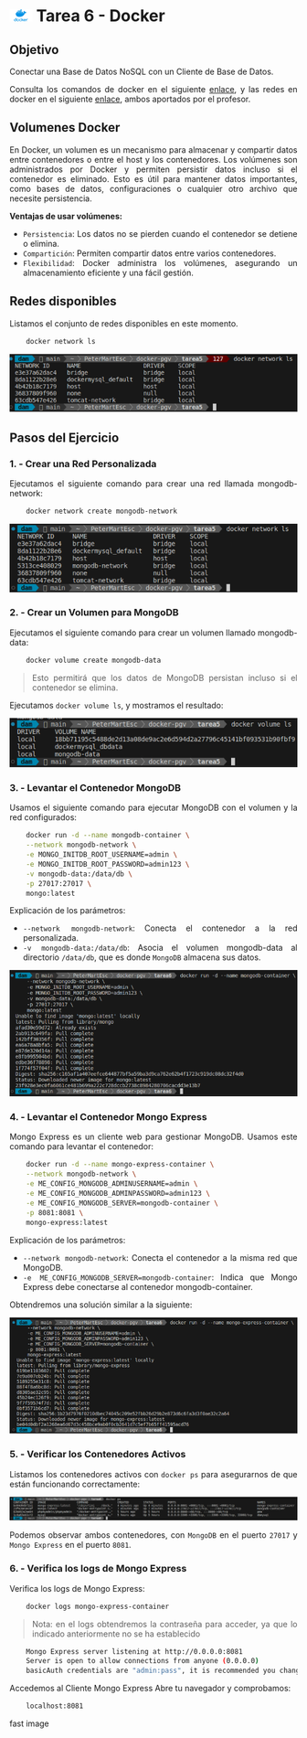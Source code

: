 <div style="text-align: justify;">

# <img src="../recursos-compartidos/docker-icon.png" width="40"> Tarea 6 - Docker

## Objetivo

Conectar una Base de Datos NoSQL con un Cliente de Base de Datos.

Consulta los comandos de docker en el siguiente [enlace](https://github.com/jpexposito/code-learn/blob/main/comun/docker/COMANDOS.md), y las redes en docker en el siguiente [enlace](https://github.com/jpexposito/code-learn/tree/main/comun/docker/ud-5), ambos aportados por el profesor.

## Volumenes Docker

En Docker, un volumen es un mecanismo para almacenar y compartir datos entre contenedores o entre el host y los contenedores. Los volúmenes son administrados por Docker y permiten persistir datos incluso si el contenedor es eliminado. Esto es útil para mantener datos importantes, como bases de datos, configuraciones o cualquier otro archivo que necesite persistencia.

__Ventajas de usar volúmenes:__

- `Persistencia`: Los datos no se pierden cuando el contenedor se detiene o elimina.
- `Compartición`: Permiten compartir datos entre varios contenedores.
- `Flexibilidad`: Docker administra los volúmenes, asegurando un almacenamiento eficiente y una fácil gestión.

## Redes disponibles

Listamos el conjunto de redes disponibles en este momento.

```bash
    docker network ls
```

<img src="./capturas/0.png" alt="captura 0">

## Pasos del Ejercicio

### 1. - Crear una Red Personalizada

Ejecutamos el siguiente comando para crear una red llamada mongodb-network:

```bash
    docker network create mongodb-network
```

<img src="./capturas/1.png" alt="captura 1">

### 2. - Crear un Volumen para MongoDB

Ejecutamos el siguiente comando para crear un volumen llamado mongodb-data:

```bash
    docker volume create mongodb-data
```

> Esto permitirá que los datos de MongoDB persistan incluso si el contenedor se elimina.

Ejecutamos `docker volume ls`, y mostramos el resultado:

<img src="./capturas/2.png" alt="captura 2">

### 3. - Levantar el Contenedor MongoDB

Usamos el siguiente comando para ejecutar MongoDB con el volumen y la red configurados:

```bash
    docker run -d --name mongodb-container \
    --network mongodb-network \
    -e MONGO_INITDB_ROOT_USERNAME=admin \
    -e MONGO_INITDB_ROOT_PASSWORD=admin123 \
    -v mongodb-data:/data/db \
    -p 27017:27017 \
    mongo:latest
```

Explicación de los parámetros:

- `--network mongodb-network`: Conecta el contenedor a la red personalizada.
- `-v mongodb-data:/data/db`: Asocia el volumen mongodb-data al directorio `/data/db`, que es donde `MongoDB` almacena sus datos.

<img src="./capturas/3.png" alt="captura 3">

### 4. - Levantar el Contenedor Mongo Express

Mongo Express es un cliente web para gestionar MongoDB. Usamos este comando para levantar el contenedor:

```bash
    docker run -d --name mongo-express-container \
    --network mongodb-network \
    -e ME_CONFIG_MONGODB_ADMINUSERNAME=admin \
    -e ME_CONFIG_MONGODB_ADMINPASSWORD=admin123 \
    -e ME_CONFIG_MONGODB_SERVER=mongodb-container \
    -p 8081:8081 \
    mongo-express:latest
```

Explicación de los parámetros:

- `--network mongodb-network`: Conecta el contenedor a la misma red que MongoDB.
- `-e ME_CONFIG_MONGODB_SERVER=mongodb-container`: Indica que Mongo Express debe conectarse al contenedor mongodb-container.

Obtendremos una solución similar a la siguiente:

<img src="./capturas/4.png" alt="captura 4">

### 5. - Verificar los Contenedores Activos

Listamos los contenedores activos con `docker ps` para asegurarnos de que están funcionando correctamente:

<img src="./capturas/5.png" alt="captura 5">

Podemos observar ambos contenedores, con `MongoDB` en el puerto `27017` y `Mongo Express` en el puerto `8081`.

### 6. - Verifica los logs de Mongo Express

Verifica los logs de Mongo Express:

```bash
    docker logs mongo-express-container
```
> Nota: en el logs obtendremos la contraseña para acceder, ya que lo indicado anteriormente no se ha establecido

```bash
    Mongo Express server listening at http://0.0.0.0:8081
    Server is open to allow connections from anyone (0.0.0.0)
    basicAuth credentials are "admin:pass", it is recommended you change this in your config.js!
```

Accedemos al Cliente Mongo Express Abre tu navegador y comprobamos:

```bash
    localhost:8081
```

</div>

fast image